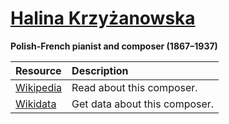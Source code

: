 # [Halina Krzyżanowska][composer]

__Polish-French pianist and composer (1867–1937)__

[composer]: https://musescore.com/openscore-string-quartets/sets?order=title&text=Krzyżanowska,+Halina

Resource | Description
:---|:---
[Wikipedia] | Read about this composer.
[Wikidata] | Get data about this composer.

[Wikipedia]: https://en.wikipedia.org/wiki/Halina_Krzyżanowska
[Wikidata]: https://www.wikidata.org/wiki/Q5642364
